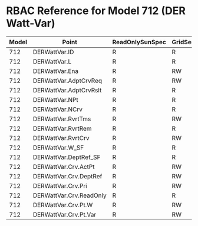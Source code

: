# RBAC Reference for Model 712 (DER Watt-Var)

| Model | Point | ReadOnlySunSpec | GridServiceSunSpec | NetworkAdministratorSunSpec | SuperAdministratorSpec | 
|-------|-------|------------------|---------------------|------------------|--------------------|
| 712 | DERWattVar.ID | R | R | R | R |
| 712 | DERWattVar.L | R | R | R | R |
| 712 | DERWattVar.Ena | R | RW | R | RW |
| 712 | DERWattVar.AdptCrvReq | R | RW | R | RW |
| 712 | DERWattVar.AdptCrvRslt | R | R | R | R |
| 712 | DERWattVar.NPt | R | R | R | R |
| 712 | DERWattVar.NCrv | R | R | R | R |
| 712 | DERWattVar.RvrtTms | R | RW | R | RW |
| 712 | DERWattVar.RvrtRem | R | R | R | R |
| 712 | DERWattVar.RvrtCrv | R | RW | R | RW |
| 712 | DERWattVar.W_SF | R | R | R | R |
| 712 | DERWattVar.DeptRef_SF | R | R | R | R |
| 712 | DERWattVar.Crv.ActPt | R | RW | R | RW |
| 712 | DERWattVar.Crv.DeptRef | R | RW | R | RW |
| 712 | DERWattVar.Crv.Pri | R | RW | R | RW |
| 712 | DERWattVar.Crv.ReadOnly | R | R | R | R |
| 712 | DERWattVar.Crv.Pt.W | R | RW | R | RW |
| 712 | DERWattVar.Crv.Pt.Var | R | RW | R | RW |
